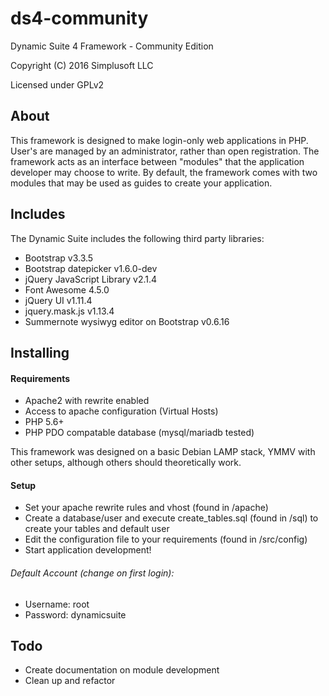 # ds4-community
Dynamic Suite 4 Framework - Community Edition

Copyright (C) 2016 Simplusoft LLC

Licensed under GPLv2

## About
This framework is designed to make login-only web applications in PHP. User's are managed by an administrator, rather than open registration. The framework acts as an interface between "modules" that the application developer may choose to write. By default, the framework comes with two modules that may be used as guides to create your application.

## Includes
The Dynamic Suite includes the following third party libraries:
* Bootstrap v3.3.5
* Bootstrap datepicker v1.6.0-dev
* jQuery JavaScript Library v2.1.4
* Font Awesome 4.5.0
* jQuery UI v1.11.4
* jquery.mask.js v1.13.4
* Summernote wysiwyg editor on Bootstrap v0.6.16

## Installing
#### Requirements
* Apache2 with rewrite enabled
* Access to apache configuration (Virtual Hosts)
* PHP 5.6+
* PHP PDO compatable database (mysql/mariadb tested)

This framework was designed on a basic Debian LAMP stack, YMMV with other setups, although others should theoretically work.
#### Setup
* Set your apache rewrite rules and vhost (found in /apache)
* Create a database/user and execute create_tables.sql (found in /sql) to create your tables and default user
* Edit the configuration file to your requirements (found in /src/config)
* Start application development!

###### Default Account (change on first login):
- Username: root
- Password: dynamicsuite

## Todo
* Create documentation on module development
* Clean up and refactor
